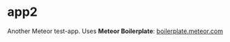 # app2

Another Meteor test-app.  Uses **Meteor Boilerplate**: [boilerplate.meteor.com](http://boilerplate.meteor.com)

